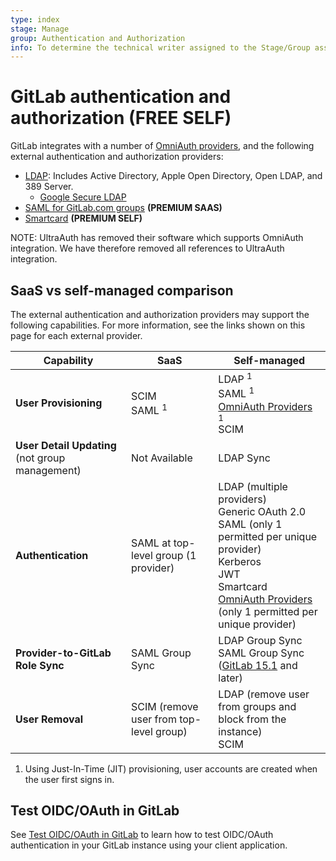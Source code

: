 ```yaml
---
type: index
stage: Manage
group: Authentication and Authorization
info: To determine the technical writer assigned to the Stage/Group associated with this page, see https://about.gitlab.com/handbook/product/ux/technical-writing/#assignments
---
```


# GitLab authentication and authorization **(FREE SELF)**

GitLab integrates with a number of [OmniAuth providers](../../integration/omniauth.md#supported-providers),
and the following external authentication and authorization providers:

- [LDAP](ldap/index.md): Includes Active Directory, Apple Open Directory, Open LDAP,
  and 389 Server.
  - [Google Secure LDAP](ldap/google_secure_ldap.md)
- [SAML for GitLab.com groups](../../user/group/saml_sso/index.md) **(PREMIUM SAAS)**
- [Smartcard](smartcard.md) **(PREMIUM SELF)**

NOTE:
UltraAuth has removed their software which supports OmniAuth integration. We have therefore removed all references to UltraAuth integration.

## SaaS vs self-managed comparison

The external authentication and authorization providers may support the following capabilities.
For more information, see the links shown on this page for each external provider.

| Capability                                      | SaaS                                    | Self-managed                       |
|-------------------------------------------------|-----------------------------------------|------------------------------------|
| **User Provisioning**                           | SCIM<br>SAML <sup>1</sup> | LDAP <sup>1</sup><br>SAML <sup>1</sup><br>[OmniAuth Providers](../../integration/omniauth.md#supported-providers) <sup>1</sup><br>SCIM  |
| **User Detail Updating** (not group management) | Not Available                           | LDAP Sync                          |
| **Authentication**                              | SAML at top-level group (1 provider)    | LDAP (multiple providers)<br>Generic OAuth 2.0<br>SAML (only 1 permitted per unique provider)<br>Kerberos<br>JWT<br>Smartcard<br>[OmniAuth Providers](../../integration/omniauth.md#supported-providers) (only 1 permitted per unique provider) |
| **Provider-to-GitLab Role Sync**                | SAML Group Sync                         | LDAP Group Sync<br>SAML Group Sync ([GitLab 15.1](https://gitlab.com/gitlab-org/gitlab/-/issues/285150) and later) |
| **User Removal**                                | SCIM (remove user from top-level group) | LDAP (remove user from groups and block from the instance)<br>SCIM |

1. Using Just-In-Time (JIT) provisioning, user accounts are created when the user first signs in.

## Test OIDC/OAuth in GitLab

See [Test OIDC/OAuth in GitLab](test_oidc_oauth.md) to learn how to test OIDC/OAuth authentication in your GitLab instance using your client application.
